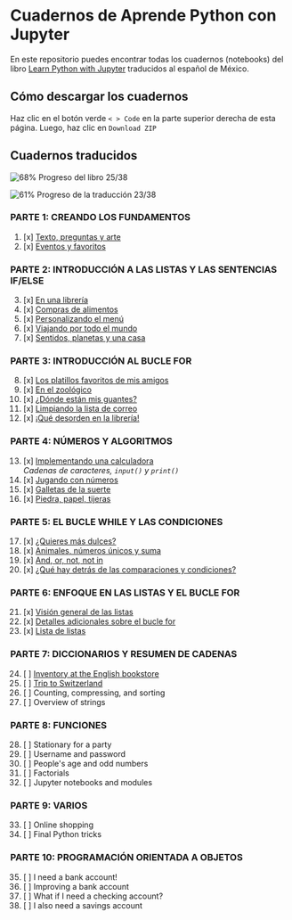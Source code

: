 # Cuadernos de Aprende Python con Jupyter

En este repositorio puedes encontrar todas los cuadernos (notebooks) del libro [Learn Python with Jupyter](https://learnpythonwithjupyter.com) traducidos al español de México. 

## Cómo descargar los cuadernos 
Haz clic en el botón verde `< > Code` en la parte superior derecha de esta página. Luego, haz clic en `Download ZIP`

## Cuadernos traducidos

![68%](https://progress-bar.dev/68) Progreso del libro 25/38 

![61%](https://progress-bar.dev/61) Progreso de la traducción 23/38 

### PARTE 1: CREANDO LOS FUNDAMENTOS
 1. [x] [Texto, preguntas y arte](01_string_input_print.ipynb)
 2. [x] [Eventos y favoritos](02_variables.ipynb)

### PARTE 2: INTRODUCCIÓN A LAS LISTAS Y LAS SENTENCIAS IF/ELSE
 3. [x] [En una librería](03_list_if_in_else.ipynb)
 4. [x] [Compras de alimentos](04_list_append_remove.ipynb)
 5. [x] [Personalizando el menú](05_list_index_pop_insert.ipynb)
 6. [x] [Viajando por todo el mundo](06_list_slicing.ipynb)
 7. [x] [Sentidos, planetas y una casa](07_list_slicing_use.ipynb)

### PARTE 3: INTRODUCCIÓN AL BUCLE FOR
 8. [x] [Los platillos favoritos de mis amigos](08_for_range.ipynb)
 9. [x] [En el zoológico](09_for_loop_if_equals.ipynb)
10. [x] [¿Dónde están mis guantes?](10_for_search.ipynb)
11. [x] [Limpiando la lista de correo](11_for_change_list.ipynb)
12. [x] [¡Qué desorden en la librería!](12_for_create_list.ipynb)

### PARTE 4: NÚMEROS Y ALGORITMOS
13. [x] [Implementando una calculadora](13_numbers.ipynb)<br>*Cadenas de caracteres, `input()` y `print()`*
14. [x] [Jugando con números](14_list_of_numbers.ipynb)
15. [x] [Galletas de la suerte](15_random.ipynb)
16. [x] [Piedra, papel, tijeras](16_intro_to_algos.ipynb)

### PARTE 5: EL BUCLE WHILE Y LAS CONDICIONES
17. [x] [¿Quieres más dulces?](17_while_loop.ipynb)
18. [x] [Animales, números únicos y suma](18_while_conditions.ipynb)
19. [x] [And, or, not, not in](19_combining_conditions.ipynb)
20. [x] [¿Qué hay detrás de las comparaciones y condiciones?](20_booleans.ipynb)

### PARTE 6: ENFOQUE EN LAS LISTAS Y EL BUCLE FOR
21. [x] [Visión general de las listas](21_list_overview.ipynb)
22. [x] [Detalles adicionales sobre el bucle for](22_for_overview.ipynb)
23. [x] [Lista de listas](23_list_of_lists.ipynb)

### PARTE 7: DICCIONARIOS Y RESUMEN DE CADENAS
24. [ ] [Inventory at the English bookstore](24_dictionaries.ipynb)
25. [ ] [Trip to Switzerland](25_dictionary_list.ipynb)
26. [ ] Counting, compressing, and sorting
27. [ ] Overview of strings

### PARTE 8: FUNCIONES
28. [ ] Stationary for a party
29. [ ] Username and password
30. [ ] People's age and odd numbers
31. [ ] Factorials
32. [ ] Jupyter notebooks and modules

### PARTE 9: VARIOS
33. [ ] Online shopping
34. [ ] Final Python tricks

### PARTE 10: PROGRAMACIÓN ORIENTADA A OBJETOS
35. [ ] I need a bank account!
36. [ ] Improving a bank account
37. [ ] What if I need a checking account?
38. [ ] I also need a savings account